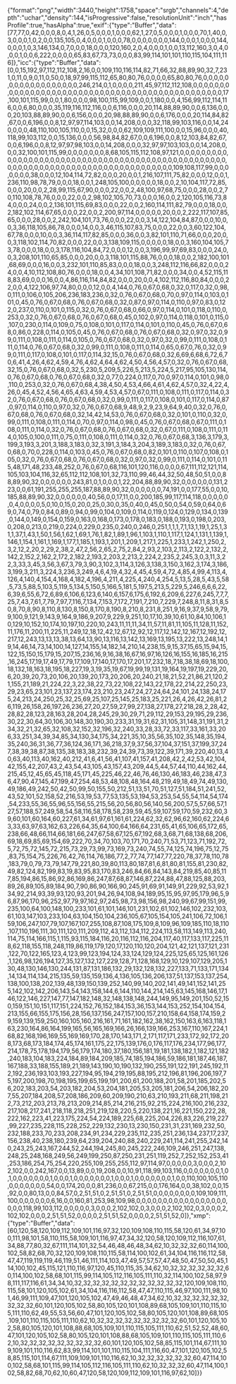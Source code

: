 {"format":"png","width":3440,"height":1758,"space":"srgb","channels":4,"depth":"uchar","density":144,"isProgressive":false,"resolutionUnit":"inch","hasProfile":true,"hasAlpha":true,"exif":{"type":"Buffer","data":[77,77,0,42,0,0,0,8,0,4,1,26,0,5,0,0,0,1,0,0,0,62,1,27,0,5,0,0,0,1,0,0,0,70,1,40,0,3,0,0,0,1,0,2,0,0,135,105,0,4,0,0,0,1,0,0,0,78,0,0,0,0,0,0,0,144,0,0,0,1,0,0,0,144,0,0,0,1,0,3,146,134,0,7,0,0,0,18,0,0,0,120,160,2,0,4,0,0,0,1,0,0,13,112,160,3,0,4,0,0,0,1,0,0,6,222,0,0,0,0,65,83,67,73,73,0,0,0,83,99,114,101,101,110,115,104,111,116]},"icc":{"type":"Buffer","data":[0,0,15,192,97,112,112,108,2,16,0,0,109,110,116,114,82,71,66,32,88,89,90,32,7,231,0,11,0,9,0,11,0,50,0,18,97,99,115,112,65,80,80,76,0,0,0,0,65,80,80,76,0,0,0,0,0,0,0,0,0,0,0,0,0,0,0,0,0,0,246,214,0,1,0,0,0,0,211,45,97,112,112,108,0,0,0,0,0,0,0,0,0,0,0,0,0,0,0,0,0,0,0,0,0,0,0,0,0,0,0,0,0,0,0,0,0,0,0,0,0,0,0,0,0,0,0,0,0,0,0,17,100,101,115,99,0,0,1,80,0,0,0,98,100,115,99,109,0,0,1,180,0,0,4,156,99,112,114,116,0,0,6,80,0,0,0,35,119,116,112,116,0,0,6,116,0,0,0,20,114,88,89,90,0,0,6,136,0,0,0,20,103,88,89,90,0,0,6,156,0,0,0,20,98,88,89,90,0,0,6,176,0,0,0,20,114,84,82,67,0,0,6,196,0,0,8,12,97,97,114,103,0,0,14,208,0,0,0,32,118,99,103,116,0,0,14,240,0,0,0,48,110,100,105,110,0,0,15,32,0,0,0,62,109,109,111,100,0,0,15,96,0,0,0,40,118,99,103,112,0,0,15,136,0,0,0,56,98,84,82,67,0,0,6,196,0,0,8,12,103,84,82,67,0,0,6,196,0,0,8,12,97,97,98,103,0,0,14,208,0,0,0,32,97,97,103,103,0,0,14,208,0,0,0,32,100,101,115,99,0,0,0,0,0,0,0,8,68,105,115,112,108,97,121,0,0,0,0,0,0,0,0,0,0,0,0,0,0,0,0,0,0,0,0,0,0,0,0,0,0,0,0,0,0,0,0,0,0,0,0,0,0,0,0,0,0,0,0,0,0,0,0,0,0,0,0,0,0,0,0,0,0,0,0,0,0,0,0,0,0,0,0,0,0,0,0,0,0,0,0,0,0,0,0,0,109,108,117,99,0,0,0,0,0,0,0,38,0,0,0,12,104,114,72,82,0,0,0,20,0,0,1,216,107,111,75,82,0,0,0,12,0,0,1,236,110,98,78,79,0,0,0,18,0,0,1,248,105,100,0,0,0,0,0,18,0,0,2,10,104,117,72,85,0,0,0,20,0,0,2,28,99,115,67,90,0,0,0,22,0,0,2,48,100,97,68,75,0,0,0,28,0,0,2,70,110,108,78,76,0,0,0,22,0,0,2,98,102,105,70,73,0,0,0,16,0,0,2,120,105,116,73,84,0,0,0,24,0,0,2,136,101,115,69,83,0,0,0,22,0,0,2,160,114,111,82,79,0,0,0,18,0,0,2,182,102,114,67,65,0,0,0,22,0,0,2,200,97,114,0,0,0,0,0,20,0,0,2,222,117,107,85,65,0,0,0,28,0,0,2,242,104,101,73,76,0,0,0,22,0,0,3,14,122,104,84,87,0,0,0,10,0,0,3,36,118,105,86,78,0,0,0,14,0,0,3,46,115,107,83,75,0,0,0,22,0,0,3,60,122,104,67,78,0,0,0,10,0,0,3,36,114,117,82,85,0,0,0,36,0,0,3,82,101,110,71,66,0,0,0,20,0,0,3,118,102,114,70,82,0,0,0,22,0,0,3,138,109,115,0,0,0,0,0,18,0,0,3,160,104,105,73,78,0,0,0,18,0,0,3,178,116,104,84,72,0,0,0,12,0,0,3,196,99,97,69,83,0,0,0,24,0,0,3,208,101,110,65,85,0,0,0,20,0,0,3,118,101,115,88,76,0,0,0,18,0,0,2,182,100,101,68,69,0,0,0,16,0,0,3,232,101,110,85,83,0,0,0,18,0,0,3,248,112,116,66,82,0,0,0,24,0,0,4,10,112,108,80,76,0,0,0,18,0,0,4,34,101,108,71,82,0,0,0,34,0,0,4,52,115,118,83,69,0,0,0,16,0,0,4,86,116,114,84,82,0,0,0,20,0,0,4,102,112,116,80,84,0,0,0,22,0,0,4,122,106,97,74,80,0,0,0,12,0,0,4,144,0,76,0,67,0,68,0,32,0,117,0,32,0,98,0,111,0,106,0,105,206,236,183,236,0,32,0,76,0,67,0,68,0,70,0,97,0,114,0,103,0,101,0,45,0,76,0,67,0,68,0,76,0,67,0,68,0,32,0,87,0,97,0,114,0,110,0,97,0,83,0,122,0,237,0,110,0,101,0,115,0,32,0,76,0,67,0,68,0,66,0,97,0,114,0,101,0,118,0,110,0,253,0,32,0,76,0,67,0,68,0,76,0,67,0,68,0,45,0,102,0,97,0,114,0,118,0,101,0,115,0,107,0,230,0,114,0,109,0,75,0,108,0,101,0,117,0,114,0,101,0,110,0,45,0,76,0,67,0,68,0,86,0,228,0,114,0,105,0,45,0,76,0,67,0,68,0,76,0,67,0,68,0,32,0,97,0,32,0,99,0,111,0,108,0,111,0,114,0,105,0,76,0,67,0,68,0,32,0,97,0,32,0,99,0,111,0,108,0,111,0,114,0,76,0,67,0,68,0,32,0,99,0,111,0,108,0,111,0,114,0,65,0,67,0,76,0,32,0,99,0,111,0,117,0,108,0,101,0,117,0,114,32,15,0,76,0,67,0,68,0,32,6,69,6,68,6,72,6,70,6,41,4,26,4,62,4,59,4,76,4,62,4,64,4,62,4,50,4,56,4,57,0,32,0,76,0,67,0,68,32,15,0,76,0,67,0,68,0,32,5,230,5,209,5,226,5,213,5,224,5,217,95,105,130,114,0,76,0,67,0,68,0,76,0,67,0,68,0,32,0,77,0,224,0,117,0,70,0,97,0,114,0,101,0,98,0,110,0,253,0,32,0,76,0,67,0,68,4,38,4,50,4,53,4,66,4,61,4,62,4,57,0,32,4,22,4,26,0,45,4,52,4,56,4,65,4,63,4,59,4,53,4,57,0,67,0,111,0,108,0,111,0,117,0,114,0,32,0,76,0,67,0,68,0,76,0,67,0,68,0,32,0,99,0,111,0,117,0,108,0,101,0,117,0,114,0,87,0,97,0,114,0,110,0,97,0,32,0,76,0,67,0,68,9,48,9,2,9,23,9,64,9,40,0,32,0,76,0,67,0,68,0,76,0,67,0,68,0,32,14,42,14,53,0,76,0,67,0,68,0,32,0,101,0,110,0,32,0,99,0,111,0,108,0,111,0,114,0,70,0,97,0,114,0,98,0,45,0,76,0,67,0,68,0,67,0,111,0,108,0,111,0,114,0,32,0,76,0,67,0,68,0,76,0,67,0,68,0,32,0,67,0,111,0,108,0,111,0,114,0,105,0,100,0,111,0,75,0,111,0,108,0,111,0,114,0,32,0,76,0,67,0,68,3,136,3,179,3,199,3,193,3,201,3,188,3,183,0,32,3,191,3,184,3,204,3,189,3,183,0,32,0,76,0,67,0,68,0,70,0,228,0,114,0,103,0,45,0,76,0,67,0,68,0,82,0,101,0,110,0,107,0,108,0,105,0,32,0,76,0,67,0,68,0,76,0,67,0,68,0,32,0,97,0,32,0,99,0,111,0,114,0,101,0,115,48,171,48,233,48,252,0,76,0,67,0,68,116,101,120,116,0,0,0,0,67,111,112,121,114,105,103,104,116,32,65,112,112,108,101,32,73,110,99,46,44,32,50,48,50,51,0,0,88,89,90,32,0,0,0,0,0,0,243,81,0,1,0,0,0,1,22,204,88,89,90,32,0,0,0,0,0,0,131,223,0,0,61,191,255,255,255,187,88,89,90,32,0,0,0,0,0,0,74,191,0,0,177,55,0,0,10,185,88,89,90,32,0,0,0,0,0,0,40,56,0,0,17,11,0,0,200,185,99,117,114,118,0,0,0,0,0,0,4,0,0,0,0,5,0,10,0,15,0,20,0,25,0,30,0,35,0,40,0,45,0,50,0,54,0,59,0,64,0,69,0,74,0,79,0,84,0,89,0,94,0,99,0,104,0,109,0,114,0,119,0,124,0,129,0,134,0,139,0,144,0,149,0,154,0,159,0,163,0,168,0,173,0,178,0,183,0,188,0,193,0,198,0,203,0,208,0,213,0,219,0,224,0,229,0,235,0,240,0,246,0,251,1,1,1,7,1,13,1,19,1,25,1,31,1,37,1,43,1,50,1,56,1,62,1,69,1,76,1,82,1,89,1,96,1,103,1,110,1,117,1,124,1,131,1,139,1,146,1,154,1,161,1,169,1,177,1,185,1,193,1,201,1,209,1,217,1,225,1,233,1,242,1,250,2,3,2,12,2,20,2,29,2,38,2,47,2,56,2,65,2,75,2,84,2,93,2,103,2,113,2,122,2,132,2,142,2,152,2,162,2,172,2,182,2,193,2,203,2,213,2,224,2,235,2,245,3,0,3,11,3,22,3,33,3,45,3,56,3,67,3,79,3,90,3,102,3,114,3,126,3,138,3,150,3,162,3,174,3,186,3,199,3,211,3,224,3,236,3,249,4,6,4,19,4,32,4,45,4,59,4,72,4,85,4,99,4,113,4,126,4,140,4,154,4,168,4,182,4,196,4,211,4,225,4,240,4,254,5,13,5,28,5,43,5,58,5,73,5,88,5,103,5,119,5,134,5,150,5,166,5,181,5,197,5,213,5,229,5,246,6,6,6,22,6,39,6,55,6,72,6,89,6,106,6,123,6,140,6,157,6,175,6,192,6,209,6,227,6,245,7,7,7,25,7,43,7,61,7,79,7,97,7,116,7,134,7,153,7,172,7,191,7,210,7,229,7,248,8,11,8,31,8,50,8,70,8,90,8,110,8,130,8,150,8,170,8,190,8,210,8,231,8,251,9,16,9,37,9,58,9,79,9,100,9,121,9,143,9,164,9,186,9,207,9,229,9,251,10,17,10,39,10,61,10,84,10,106,10,129,10,152,10,174,10,197,10,220,10,243,11,11,11,34,11,57,11,81,11,105,11,128,11,152,11,176,11,200,11,225,11,249,12,18,12,42,12,67,12,92,12,117,12,142,12,167,12,192,12,217,12,243,13,13,13,38,13,64,13,90,13,116,13,142,13,169,13,195,13,222,13,248,14,19,14,46,14,73,14,100,14,127,14,155,14,182,14,210,14,238,15,9,15,37,15,65,15,94,15,122,15,150,15,179,15,207,15,236,16,9,16,38,16,67,16,97,16,126,16,155,16,185,16,215,16,245,17,19,17,49,17,79,17,109,17,140,17,170,17,201,17,232,18,7,18,38,18,69,18,100,18,132,18,163,18,195,18,227,19,3,19,35,19,67,19,99,19,131,19,164,19,197,19,229,20,6,20,39,20,73,20,106,20,139,20,173,20,206,20,240,21,18,21,52,21,86,21,120,21,155,21,189,21,224,22,3,22,38,22,73,22,108,22,143,22,178,22,214,22,250,23,29,23,65,23,101,23,137,23,174,23,210,23,247,24,27,24,64,24,101,24,138,24,175,24,213,24,250,25,32,25,69,25,107,25,145,25,183,25,221,26,4,26,42,26,81,26,119,26,158,26,197,26,236,27,20,27,59,27,99,27,138,27,178,27,218,28,2,28,42,28,82,28,123,28,163,28,204,28,245,29,30,29,71,29,112,29,153,29,195,29,236,30,22,30,64,30,106,30,148,30,190,30,233,31,19,31,62,31,105,31,148,31,191,31,234,32,21,32,65,32,108,32,152,32,196,32,240,33,28,33,72,33,117,33,161,33,206,33,251,34,39,34,85,34,130,34,175,34,221,35,10,35,56,35,102,35,148,35,194,35,240,36,31,36,77,36,124,36,171,36,218,37,9,37,56,37,104,37,151,37,199,37,247,38,39,38,87,38,135,38,183,38,232,39,24,39,73,39,122,39,171,39,220,40,13,40,63,40,113,40,162,40,212,41,6,41,56,41,107,41,157,41,208,42,2,42,53,42,104,42,155,42,207,43,2,43,54,43,105,43,157,43,209,44,5,44,57,44,110,44,162,44,215,45,12,45,65,45,118,45,171,45,225,46,22,46,76,46,130,46,183,46,238,47,36,47,90,47,145,47,199,47,254,48,53,48,108,48,164,48,219,49,18,49,74,49,130,49,186,49,242,50,42,50,99,50,155,50,212,51,13,51,70,51,127,51,184,51,241,52,43,52,101,52,158,52,216,53,19,53,77,53,135,53,194,53,253,54,55,54,114,54,174,54,233,55,36,55,96,55,156,55,215,56,20,56,80,56,140,56,200,57,5,57,66,57,127,57,188,57,249,58,54,58,116,58,178,58,239,59,45,59,107,59,170,59,232,60,39,60,101,60,164,60,227,61,34,61,97,61,161,61,224,62,32,62,96,62,160,62,224,63,33,63,97,63,162,63,226,64,35,64,100,64,166,64,231,65,41,65,106,65,172,65,238,66,48,66,114,66,181,66,247,67,58,67,125,67,192,68,3,68,71,68,138,68,206,69,18,69,85,69,154,69,222,70,34,70,103,70,171,70,240,71,53,71,123,71,192,72,5,72,75,72,145,72,215,73,29,73,99,73,169,73,240,74,55,74,125,74,196,75,12,75,83,75,154,75,226,76,42,76,114,76,186,77,2,77,74,77,147,77,220,78,37,78,110,78,183,79,0,79,73,79,147,79,221,80,39,80,113,80,187,81,6,81,80,81,155,81,230,82,49,82,124,82,199,83,19,83,95,83,170,83,246,84,66,84,143,84,219,85,40,85,117,85,194,86,15,86,92,86,169,86,247,87,68,87,146,87,224,88,47,88,125,88,203,89,26,89,105,89,184,90,7,90,86,90,166,90,245,91,69,91,149,91,229,92,53,92,134,92,214,93,39,93,120,93,201,94,26,94,108,94,189,95,15,95,97,95,179,96,5,96,87,96,170,96,252,97,79,97,162,97,245,98,73,98,156,98,240,99,67,99,151,99,235,100,64,100,148,100,233,101,61,101,146,101,231,102,61,102,146,102,232,103,61,103,147,103,233,104,63,104,150,104,236,105,67,105,154,105,241,106,72,106,159,106,247,107,79,107,167,107,255,108,87,108,175,109,8,109,96,109,185,110,18,110,107,110,196,111,30,111,120,111,209,112,43,112,134,112,224,113,58,113,149,113,240,114,75,114,166,115,1,115,93,115,184,116,20,116,112,116,204,117,40,117,133,117,225,118,62,118,155,118,248,119,86,119,179,120,17,120,110,120,204,121,42,121,137,121,231,122,70,122,165,123,4,123,99,123,194,124,33,124,129,124,225,125,65,125,161,126,1,126,98,126,194,127,35,127,132,127,229,128,71,128,168,129,10,129,107,129,205,130,48,130,146,130,244,131,87,131,186,132,29,132,128,132,227,133,71,133,171,134,14,134,114,134,215,135,59,135,159,136,4,136,105,136,206,137,51,137,153,137,254,138,100,138,202,139,48,139,150,139,252,140,99,140,202,141,49,141,152,141,255,142,102,142,206,143,54,143,158,144,6,144,110,144,214,145,63,145,168,146,17,146,122,146,227,147,77,147,182,148,32,148,138,148,244,149,95,149,201,150,52,150,159,151,10,151,117,151,224,152,76,152,184,153,36,153,144,153,252,154,104,154,213,155,66,155,175,156,28,156,137,156,247,157,100,157,210,158,64,158,174,159,29,159,139,159,250,160,105,160,216,161,71,161,182,162,38,162,150,163,6,163,118,163,230,164,86,164,199,165,56,165,169,166,26,166,139,166,253,167,110,167,224,168,82,168,196,169,55,169,169,170,28,170,143,171,2,171,117,171,233,172,92,172,208,173,68,173,184,174,45,174,161,175,22,175,139,176,0,176,117,176,234,177,96,177,214,178,75,178,194,179,56,179,174,180,37,180,156,181,19,181,138,182,1,182,121,182,240,183,104,183,224,184,89,184,209,185,74,185,194,186,59,186,181,187,46,187,167,188,33,188,155,189,21,189,143,190,10,190,132,190,255,191,122,191,245,192,112,192,236,193,103,193,227,194,95,194,219,195,88,195,212,196,81,196,206,197,75,197,200,198,70,198,195,199,65,199,191,200,61,200,188,201,58,201,185,202,56,202,183,203,54,203,182,204,53,204,181,205,53,205,181,206,54,206,182,207,55,207,184,208,57,208,186,209,60,209,190,210,63,210,193,211,68,211,198,212,73,212,203,213,78,213,209,214,85,214,216,215,92,215,224,216,100,216,232,217,108,217,241,218,118,218,251,219,128,220,5,220,138,221,16,221,150,222,28,222,162,223,41,223,175,224,54,224,189,225,68,225,204,226,83,226,219,227,99,227,235,228,115,228,252,229,132,230,13,230,150,231,31,231,169,232,50,232,188,233,70,233,208,234,91,234,229,235,112,235,251,236,134,237,17,237,156,238,40,238,180,239,64,239,204,240,88,240,229,241,114,241,255,242,140,243,25,243,167,244,52,244,194,245,80,245,222,246,109,246,251,247,138,248,25,248,168,249,56,249,199,250,87,250,231,251,119,252,7,252,152,253,41,253,186,254,75,254,220,255,109,255,255,112,97,114,97,0,0,0,0,0,3,0,0,0,2,102,102,0,0,242,167,0,0,13,89,0,0,19,208,0,0,10,91,118,99,103,116,0,0,0,0,0,0,0,1,0,1,0,0,0,0,0,0,0,1,0,0,0,1,0,0,0,0,0,0,0,1,0,0,0,1,0,0,0,0,0,0,0,1,0,0,110,100,105,110,0,0,0,0,0,0,0,54,0,0,174,20,0,0,81,236,0,0,67,215,0,0,176,164,0,0,38,102,0,0,15,92,0,0,80,13,0,0,84,57,0,2,51,51,0,2,51,51,0,2,51,51,0,0,0,0,0,0,0,0,109,109,111,100,0,0,0,0,0,0,6,16,0,0,160,81,253,98,109,98,0,0,0,0,0,0,0,0,0,0,0,0,0,0,0,0,0,0,0,0,118,99,103,112,0,0,0,0,0,3,0,0,0,2,102,102,0,3,0,0,0,2,102,102,0,3,0,0,0,2,102,102,0,0,0,2,51,51,52,0,0,0,0,2,51,51,52,0,0,0,0,2,51,51,52,0]},"xmp":{"type":"Buffer","data":[60,120,58,120,109,112,109,101,116,97,32,120,109,108,110,115,58,120,61,34,97,100,111,98,101,58,110,115,58,109,101,116,97,47,34,32,120,58,120,109,112,116,107,61,34,88,77,80,32,67,111,114,101,32,54,46,48,46,48,34,62,10,32,32,32,60,114,100,102,58,82,68,70,32,120,109,108,110,115,58,114,100,102,61,34,104,116,116,112,58,47,47,119,119,119,46,119,51,46,111,114,103,47,49,57,57,57,47,48,50,47,50,50,45,114,100,102,45,115,121,110,116,97,120,45,110,115,35,34,62,10,32,32,32,32,32,32,60,114,100,102,58,68,101,115,99,114,105,112,116,105,111,110,32,114,100,102,58,97,98,111,117,116,61,34,34,10,32,32,32,32,32,32,32,32,32,32,32,32,120,109,108,110,115,58,101,120,105,102,61,34,104,116,116,112,58,47,47,110,115,46,97,100,111,98,101,46,99,111,109,47,101,120,105,102,47,49,46,48,47,34,62,10,32,32,32,32,32,32,32,32,32,60,101,120,105,102,58,80,105,120,101,108,89,68,105,109,101,110,115,105,111,110,62,49,55,53,56,60,47,101,120,105,102,58,80,105,120,101,108,89,68,105,109,101,110,115,105,111,110,62,10,32,32,32,32,32,32,32,32,32,60,101,120,105,102,58,80,105,120,101,108,88,68,105,109,101,110,115,105,111,110,62,51,52,52,48,60,47,101,120,105,102,58,80,105,120,101,108,88,68,105,109,101,110,115,105,111,110,62,10,32,32,32,32,32,32,32,32,32,60,101,120,105,102,58,85,115,101,114,67,111,109,109,101,110,116,62,83,99,114,101,101,110,115,104,111,116,60,47,101,120,105,102,58,85,115,101,114,67,111,109,109,101,110,116,62,10,32,32,32,32,32,32,60,47,114,100,102,58,68,101,115,99,114,105,112,116,105,111,110,62,10,32,32,32,60,47,114,100,102,58,82,68,70,62,10,60,47,120,58,120,109,112,109,101,116,97,62,10]}}